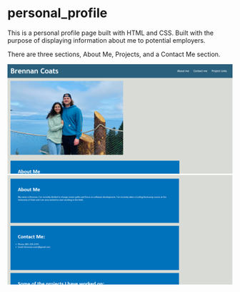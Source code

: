 # personal_profile
This is a personal profile page built with HTML and CSS. Built with the purpose of displaying
information about me to potential employers.

There are three sections, About Me, Projects, and a Contact Me section.

![image ](./assets/week2profilePic1.png)
![image ](./assets/week2profilePic2.png)
